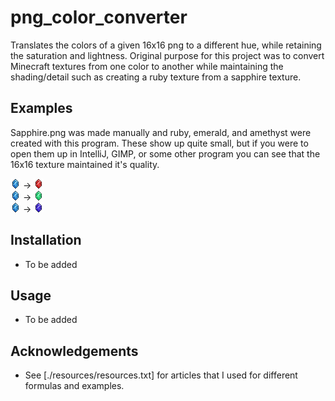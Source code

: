 # png_color_converter

Translates the colors of a given 16x16 png to a different hue, while retaining the saturation and lightness. Original purpose for this project was to convert Minecraft textures from one color to another while maintaining the shading/detail such as creating a ruby texture from a sapphire texture.

## Examples
Sapphire.png was made manually and ruby, emerald, and amethyst were created with this program. These show up quite small, but if you were to open them up in IntelliJ, GIMP, or some other program you can see that the 16x16 texture maintained it's quality.

![](./resources/sapphire.png) -> ![](./resources/ruby.png)\
![](./resources/sapphire.png) -> ![](./resources/emerald.png)\
![](./resources/sapphire.png) -> ![](./resources/amethyst.png)

## Installation
- To be added

## Usage
- To be added

## Acknowledgements
- See [./resources/resources.txt] for articles that I used for different formulas and examples.
